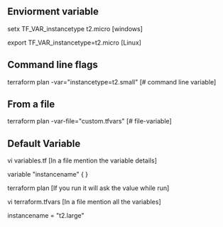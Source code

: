 ## Enviorment variable

setx TF_VAR_instancetype t2.micro [windows]

export TF_VAR_instancetype=t2.micro [Linux]


## Command line flags
terraform plan -var="instancetype=t2.small" [# command line variable]

## From a file 

terraform plan -var-file="custom.tfvars" [# file-variable]

## Default Variable 

vi variables.tf [In a file mention the variable details]

variable "instancename" { }

terraform plan [If you run it will ask the value while run]

vi terraform.tfvars [In a file mention all the variables]

instancename = "t2.large"





